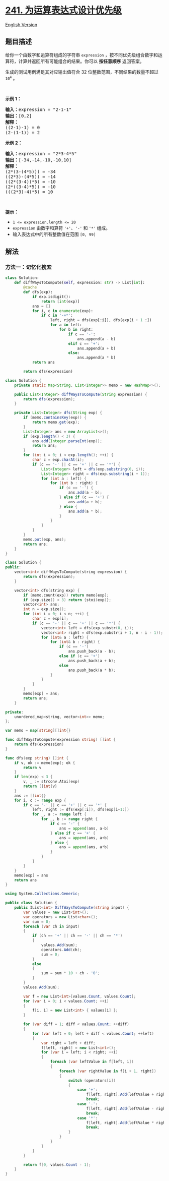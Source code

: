 # [241. 为运算表达式设计优先级](https://leetcode.cn/problems/different-ways-to-add-parentheses)

[English Version](/solution/0200-0299/0241.Different%20Ways%20to%20Add%20Parentheses/README_EN.md)

<!-- tags:递归,记忆化搜索,数学,字符串,动态规划 -->

<!-- difficulty:中等 -->

## 题目描述

<!-- 这里写题目描述 -->

<p>给你一个由数字和运算符组成的字符串&nbsp;<code>expression</code> ，按不同优先级组合数字和运算符，计算并返回所有可能组合的结果。你可以 <strong>按任意顺序</strong> 返回答案。</p>

<p>生成的测试用例满足其对应输出值符合 32 位整数范围，不同结果的数量不超过 <code>10<sup>4</sup></code> 。</p>

<p>&nbsp;</p>

<p><strong>示例 1：</strong></p>

<pre>
<strong>输入：</strong>expression = "2-1-1"
<strong>输出：</strong>[0,2]
<strong>解释：</strong>
((2-1)-1) = 0 
(2-(1-1)) = 2
</pre>

<p><strong>示例 2：</strong></p>

<pre>
<strong>输入：</strong>expression = "2*3-4*5"
<strong>输出：</strong>[-34,-14,-10,-10,10]
<strong>解释：</strong>
(2*(3-(4*5))) = -34 
((2*3)-(4*5)) = -14 
((2*(3-4))*5) = -10 
(2*((3-4)*5)) = -10 
(((2*3)-4)*5) = 10
</pre>

<p>&nbsp;</p>

<p><strong>提示：</strong></p>

<ul>
	<li><code>1 &lt;= expression.length &lt;= 20</code></li>
	<li><code>expression</code> 由数字和算符 <code>'+'</code>、<code>'-'</code> 和 <code>'*'</code> 组成。</li>
	<li>输入表达式中的所有整数值在范围 <code>[0, 99]</code>&nbsp;</li>
</ul>

## 解法

### 方法一：记忆化搜索

<!-- tabs:start -->

```python
class Solution:
    def diffWaysToCompute(self, expression: str) -> List[int]:
        @cache
        def dfs(exp):
            if exp.isdigit():
                return [int(exp)]
            ans = []
            for i, c in enumerate(exp):
                if c in '-+*':
                    left, right = dfs(exp[:i]), dfs(exp[i + 1 :])
                    for a in left:
                        for b in right:
                            if c == '-':
                                ans.append(a - b)
                            elif c == '+':
                                ans.append(a + b)
                            else:
                                ans.append(a * b)
            return ans

        return dfs(expression)
```

```java
class Solution {
    private static Map<String, List<Integer>> memo = new HashMap<>();

    public List<Integer> diffWaysToCompute(String expression) {
        return dfs(expression);
    }

    private List<Integer> dfs(String exp) {
        if (memo.containsKey(exp)) {
            return memo.get(exp);
        }
        List<Integer> ans = new ArrayList<>();
        if (exp.length() < 3) {
            ans.add(Integer.parseInt(exp));
            return ans;
        }
        for (int i = 0; i < exp.length(); ++i) {
            char c = exp.charAt(i);
            if (c == '-' || c == '+' || c == '*') {
                List<Integer> left = dfs(exp.substring(0, i));
                List<Integer> right = dfs(exp.substring(i + 1));
                for (int a : left) {
                    for (int b : right) {
                        if (c == '-') {
                            ans.add(a - b);
                        } else if (c == '+') {
                            ans.add(a + b);
                        } else {
                            ans.add(a * b);
                        }
                    }
                }
            }
        }
        memo.put(exp, ans);
        return ans;
    }
}
```

```cpp
class Solution {
public:
    vector<int> diffWaysToCompute(string expression) {
        return dfs(expression);
    }

    vector<int> dfs(string exp) {
        if (memo.count(exp)) return memo[exp];
        if (exp.size() < 3) return {stoi(exp)};
        vector<int> ans;
        int n = exp.size();
        for (int i = 0; i < n; ++i) {
            char c = exp[i];
            if (c == '-' || c == '+' || c == '*') {
                vector<int> left = dfs(exp.substr(0, i));
                vector<int> right = dfs(exp.substr(i + 1, n - i - 1));
                for (int& a : left) {
                    for (int& b : right) {
                        if (c == '-')
                            ans.push_back(a - b);
                        else if (c == '+')
                            ans.push_back(a + b);
                        else
                            ans.push_back(a * b);
                    }
                }
            }
        }
        memo[exp] = ans;
        return ans;
    }

private:
    unordered_map<string, vector<int>> memo;
};
```

```go
var memo = map[string][]int{}

func diffWaysToCompute(expression string) []int {
	return dfs(expression)
}

func dfs(exp string) []int {
	if v, ok := memo[exp]; ok {
		return v
	}
	if len(exp) < 3 {
		v, _ := strconv.Atoi(exp)
		return []int{v}
	}
	ans := []int{}
	for i, c := range exp {
		if c == '-' || c == '+' || c == '*' {
			left, right := dfs(exp[:i]), dfs(exp[i+1:])
			for _, a := range left {
				for _, b := range right {
					if c == '-' {
						ans = append(ans, a-b)
					} else if c == '+' {
						ans = append(ans, a+b)
					} else {
						ans = append(ans, a*b)
					}
				}
			}
		}
	}
	memo[exp] = ans
	return ans
}
```

```cs
using System.Collections.Generic;

public class Solution {
    public IList<int> DiffWaysToCompute(string input) {
        var values = new List<int>();
        var operators = new List<char>();
        var sum = 0;
        foreach (var ch in input)
        {
            if (ch == '+' || ch == '-' || ch == '*')
            {
                values.Add(sum);
                operators.Add(ch);
                sum = 0;
            }
            else
            {
                sum = sum * 10 + ch - '0';
            }
        }
        values.Add(sum);

        var f = new List<int>[values.Count, values.Count];
        for (var i = 0; i < values.Count; ++i)
        {
            f[i, i] = new List<int> { values[i] };
        }

        for (var diff = 1; diff < values.Count; ++diff)
        {
            for (var left = 0; left + diff < values.Count; ++left)
            {
                var right = left + diff;
                f[left, right] = new List<int>();
                for (var i = left; i < right; ++i)
                {
                    foreach (var leftValue in f[left, i])
                    {
                        foreach (var rightValue in f[i + 1, right])
                        {
                            switch (operators[i])
                            {
                                case '+':
                                    f[left, right].Add(leftValue + rightValue);
                                    break;
                                case '-':
                                    f[left, right].Add(leftValue - rightValue);
                                    break;
                                case '*':
                                    f[left, right].Add(leftValue * rightValue);
                                    break;
                            }
                        }
                    }
                }
            }
        }

        return f[0, values.Count - 1];
    }
}
```

<!-- tabs:end -->

<!-- end -->
